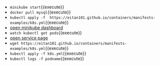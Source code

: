 * `minikube start`{{execute}}
* `docker pull mysql`{{execute}}
* `kubectl apply -f  https://eitan101.github.io/containers/manifests-examples/k8s.yml`{{execute}}
* [open minikube dashboard](https://[[HOST_SUBDOMAIN]]-30000-[[KATACODA_HOST]].environments.katacoda.com/)
* `watch kubectl get pods`{{execute}}
* [open service page](https://[[HOST_SUBDOMAIN]]-30080-[[KATACODA_HOST]].environments.katacoda.com/)
* `wget https://eitan101.github.io/containers/manifests-examples/k8s.yml`{{execute}}
* `kubectl apply -f k8s.yml`{{execute}}
* `kubectl logs -f podname`{{execute}}
